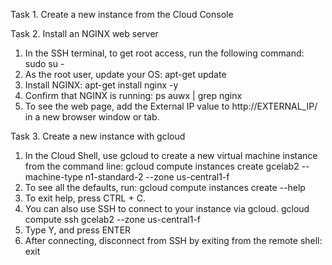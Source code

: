 Task 1. Create a new instance from the Cloud Console

Task 2. Install an NGINX web server
1. In the SSH terminal, to get root access, run the following command:
	sudo su -
2. As the root user, update your OS:
	apt-get update
3. Install NGINX:
	apt-get install nginx -y
4. Confirm that NGINX is running:
	ps auwx | grep nginx
5. To see the web page, add the External IP value to http://EXTERNAL_IP/ in a new browser window or tab.

Task 3. Create a new instance with gcloud
1. In the Cloud Shell, use gcloud to create a new virtual machine instance from the command line:
	gcloud compute instances create gcelab2 --machine-type n1-standard-2 --zone us-central1-f
2. To see all the defaults, run:
	gcloud compute instances create --help
3. To exit help, press CTRL + C.
4. You can also use SSH to connect to your instance via gcloud. 
	gcloud compute ssh gcelab2 --zone us-central1-f
5. Type Y, and press ENTER
6. After connecting, disconnect from SSH by exiting from the remote shell:
	exit
